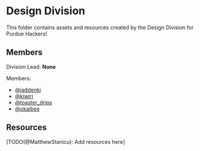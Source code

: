 # Design Division

This folder contains assets and resources created by the Design Division for Purdue Hackers!

## Members

Division Lead: **None**

Members:
- [@jaddenki](https://github.com/purduehackers/dark-forest/blob/main/people/organizers/jaddenki.md)
- [@kiwiri](https://github.com/purduehackers/dark-forest/blob/main/people/organizers/kiwiri.md)
- [@toaster_drips](https://github.com/purduehackers/dark-forest/blob/main/people/organizers/toaster_drips.md)
- [@okaibee](https://github.com/purduehackers/dark-forest/blob/main/people/organizers/okaibee.md)

## Resources

[TODO(@MatthewStanicu): Add resources here]
